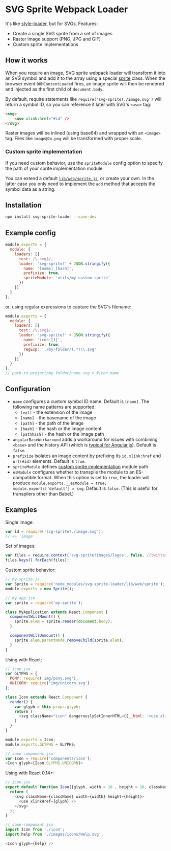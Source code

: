 # SVG Sprite Webpack Loader

It's like [style-loader](https://github.com/webpack/style-loader), but for SVGs. Features:

- Create a single SVG sprite from a set of images
- Raster image support (PNG, JPG and GIF)
- Custom sprite implementations

## How it works
When you require an image, SVG sprite webpack loader will transform it into an SVG symbol and add it to the array using a special [sprite](lib/web/sprite.js) class.
When the browser event `DOMContentLoaded` fires, an image sprite will then be rendered and injected as the first child of `document.body`.

By default, require statements like `require('svg-sprite!./image.svg')` will return a symbol ID, so you can reference it later
with SVG's `<use>` tag:

```html
<svg>
	<use xlink:href="#id" />
</svg>
```

Raster images  will be inlined (using base64) and wrapped with an `<image>` tag.
Files like `image@2x.png` will be transformed with proper scale.

### Custom sprite implementation
If you need custom behavior, use the `spriteModule` config option to specify the path of your sprite implementation module.

You can extend a default [`lib/web/sprite.js`](lib/web/sprite.js), or create your own.
In the latter case you only need to implement the `add` method that accepts the symbol data as a string.

## Installation

```bash
npm install svg-sprite-loader --save-dev
```

## Example config
```js
module.exports = {
  module: {
    loaders: [{
      test: /\.svg$/,
      loader: 'svg-sprite?' + JSON.stringify({
        name: '[name]_[hash]',
        prefixize: true,
        spriteModule: 'utils/my-custom-sprite'
      })
    }]
  }
};
```
or, using regular expressions to capture the SVG's filename:
```js
module.exports = {
  module: {
    loaders: [{
      test: /\.svg$/,
      loader: 'svg-sprite?' + JSON.stringify({
        name: 'icon-[1]',
        prefixize: true,
        regExp: './my-folder/(.*)\\.svg'
      })
    }]
  }
};
// path-to-project/my-folder/name.svg > #icon-name
```

## Configuration

* `name` configures a custom symbol ID name. Default is `[name]`. The following name patterns are supported:
  * `[ext]` - the extension of the image
  * `[name]` - the basename of the image
  * `[path]` - the path of the image
  * `[hash]` - the hash or the image content
  * `[pathhash]` - the hash or the image path
* `angularBaseWorkaround` adds a workaround for issues with combining `<base>` and the history API (which is [typical for Angular.js](https://github.com/angular/angular.js/issues/8934)). Default is `false`.
* `prefixize` isolates an image content by prefixing its `id`, `xlink:href` and `url(#id)` elements. Default is `true`.
* `spriteModule` defines [custom sprite implementation](#custom-sprite-implementation) module path
* `esModule` configures whether to transpile the module to an ES-compatible format. When this option is set to `true`, the loader will produce `module.exports.__esModule = true; module.exports['default'] = svg`. Default is `false`. (This is useful for transpilers other than Babel.)

## Examples

Single image:
```js
var id = require('svg-sprite!./image.svg');
// => 'image'
```

Set of images:
```js
var files = require.context('svg-sprite!images/logos', false, /(twitter|facebook|youtube)\.svg$/);
files.keys().forEach(files);
```

Custom sprite behavior:
```js
// my-sprite.js
var Sprite = require('node_modules/svg-sprite-loader/lib/web/sprite');
module.exports = new Sprite();

// my-app.jsx
var sprite = require('my-sprite');

class MyApplication extends React.Component {
  componentWillMount() {
    sprite.elem = sprite.render(document.body);
  }

  componentWillUnmount() {
    sprite.elem.parentNode.removeChild(sprite.elem);
  }
}
```

Using with React:
```js
// icon.jsx
var GLYPHS = {
  PONY: require('img/pony.svg'),
  UNICORN: require('img/unicorn.svg')
};

class Icon extends React.Component {
  render() {
    var glyph = this.props.glyph;
    return (
      <svg className="icon" dangerouslySetInnerHTML={{__html: '<use xlink:href="' + glyph + '"></use>'}}/>
    )
  }
}

module.exports = Icon;
module.exports.GLYPHS = GLYPHS;

// some-component.jsx
var Icon = require('components/icon');
<Icon glyph={Icon.GLYPHS.UNICORN}>
```

Using with React 0.14+:
```js
// icon.jsx
export default function Icon({glyph, width = 16 , height = 16, className = 'icon'}){
  return (
    <svg className={className} width={width} height={height}>
      <use xlinkHref={glyph} />
    </svg>
  );
}

// some-component.jsx
import Icon from './icon';
import help from './images/icons/Help.svg';

<Icon glyph={help} />
```
